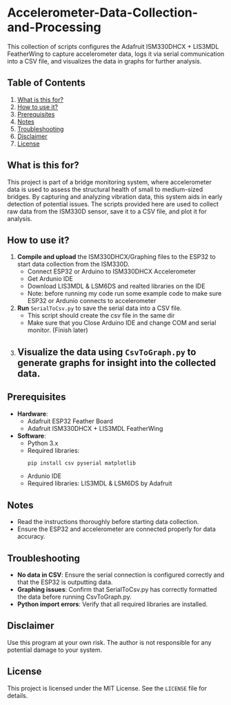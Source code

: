 # Accelerometer-Data-Collection-and-Processing

This collection of scripts configures the Adafruit ISM330DHCX + LIS3MDL FeatherWing to capture accelerometer data, 
logs it via serial communication into a CSV file, and visualizes the data in graphs for further analysis.

## Table of Contents
1. [What is this for?](#what-is-this-for)
2. [How to use it?](#how-to-use-it)
3. [Prerequisites](#prerequisites)
4. [Notes](#notes)
5. [Troubleshooting](#troubleshooting)
6. [Disclaimer](#disclaimer)
7. [License](#license)

## What is this for?

This project is part of a bridge monitoring system, where accelerometer data is used to assess the structural health 
of small to medium-sized bridges. By capturing and analyzing vibration data, this system aids in early detection of 
potential issues. The scripts provided here are used to collect raw data from the ISM330D sensor, save it to a CSV file, 
and plot it for analysis.

## How to use it?

1. **Compile and upload** the ISM330DHCX/Graphing files to the ESP32 to start data collection from the ISM330D.
   - Connect ESP32 or Arduino to ISM330DHCX Accelerometer
   - Get Ardunio IDE
   - Download LIS3MDL & LSM6DS and realted libraries on the IDE
   - Note: before running my code run some example code to make sure ESP32 or Ardunio connects to accelerometer
2. **Run** `SerialToCsv.py` to save the serial data into a CSV file.
   - This script should create the csv file in the same dir
   - Make sure that you Close Arduino IDE and change COM and serial monitor. (Finish later)
4. **Visualize** the data using `CsvToGraph.py` to generate graphs for insight into the collected data.
   -

## Prerequisites

- **Hardware**:
  - Adafruit ESP32 Feather Board
  - Adafruit ISM330DHCX + LIS3MDL FeatherWing
- **Software**:
  - Python 3.x
  - Required libraries:
    ```bash
    pip install csv pyserial matplotlib
    ```
  - Ardunio IDE
  - Required libraries: LIS3MDL & LSM6DS by Adafruit

## Notes

- Read the instructions thoroughly before starting data collection.
- Ensure the ESP32 and accelerometer are connected properly for data accuracy.

## Troubleshooting

- **No data in CSV**: Ensure the serial connection is configured correctly and that the ESP32 is outputting data.
- **Graphing issues**: Confirm that SerialToCsv.py has correctly formatted the data before running CsvToGraph.py.
- **Python import errors**: Verify that all required libraries are installed.

## Disclaimer

Use this program at your own risk. The author is not responsible for any potential damage to your system.

## License

This project is licensed under the MIT License. See the `LICENSE` file for details.
